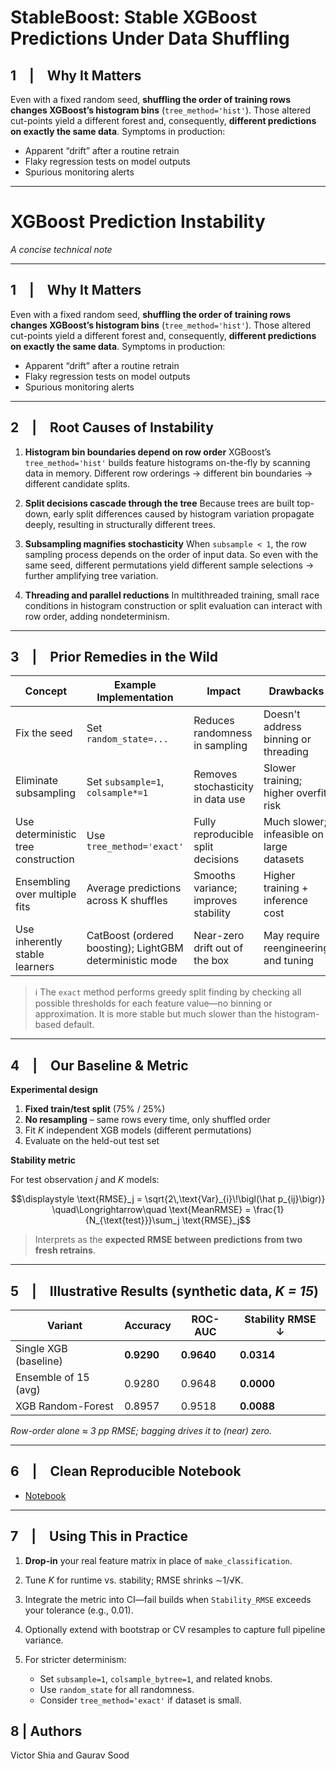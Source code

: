 # StableBoost: Stable XGBoost Predictions Under Data Shuffling

## 1 | Why It Matters

Even with a fixed random seed, **shuffling the order of training rows changes XGBoost’s histogram bins** (`tree_method='hist'`).
Those altered cut-points yield a different forest and, consequently, **different predictions on exactly the same data**.
Symptoms in production:

* Apparent “drift” after a routine retrain
* Flaky regression tests on model outputs
* Spurious monitoring alerts

---

# XGBoost Prediction Instability

*A concise technical note*

---

## 1 | Why It Matters

Even with a fixed random seed, **shuffling the order of training rows changes XGBoost’s histogram bins** (`tree_method='hist'`).
Those altered cut-points yield a different forest and, consequently, **different predictions on exactly the same data**.
Symptoms in production:

* Apparent “drift” after a routine retrain
* Flaky regression tests on model outputs
* Spurious monitoring alerts

---

## 2 | Root Causes of Instability

1. **Histogram bin boundaries depend on row order**
   XGBoost’s `tree_method='hist'` builds feature histograms on-the-fly by scanning data in memory. Different row orderings → different bin boundaries → different candidate splits.

2. **Split decisions cascade through the tree**
   Because trees are built top-down, early split differences caused by histogram variation propagate deeply, resulting in structurally different trees.

3. **Subsampling magnifies stochasticity**
   When `subsample < 1`, the row sampling process depends on the order of input data. So even with the same seed, different permutations yield different sample selections → further amplifying tree variation.

4. **Threading and parallel reductions**
   In multithreaded training, small race conditions in histogram construction or split evaluation can interact with row order, adding nondeterminism.

---

## 3 | Prior Remedies in the Wild

| Concept                             | Example Implementation                                   | Impact                               | Drawbacks                                 |
| ----------------------------------- | -------------------------------------------------------- | ------------------------------------ | ----------------------------------------- |
| Fix the seed                        | Set `random_state=...`                                   | Reduces randomness in sampling       | Doesn't address binning or threading      |
| Eliminate subsampling               | Set `subsample=1`, `colsample*=1`                        | Removes stochasticity in data use    | Slower training; higher overfit risk      |
| Use deterministic tree construction | Use `tree_method='exact'`                                | Fully reproducible split decisions   | Much slower; infeasible on large datasets |
| Ensembling over multiple fits       | Average predictions across K shuffles                    | Smooths variance; improves stability | Higher training + inference cost          |
| Use inherently stable learners      | CatBoost (ordered boosting); LightGBM deterministic mode | Near-zero drift out of the box       | May require reengineering and tuning      |

> ℹ️ The `exact` method performs greedy split finding by checking all possible thresholds for each feature value—no binning or approximation. It is more stable but much slower than the histogram-based default.

---

## 4 | Our Baseline & Metric

**Experimental design**

1. **Fixed train/test split** (75% / 25%)
2. **No resampling** – same rows every time, only shuffled order
3. Fit *K* independent XGB models (different permutations)
4. Evaluate on the held-out test set

**Stability metric**

For test observation *j* and *K* models:

$$\displaystyle \text{RMSE}_j
    = \sqrt{2\,\text{Var}_{i}\!\bigl(\hat p_{ij}\bigr)}  
\quad\Longrightarrow\quad
\text{MeanRMSE}
  = \frac{1}{N_{\text{test}}}\sum_j \text{RMSE}_j$$

> Interprets as the **expected RMSE between predictions from two fresh retrains**.

---

## 5 | Illustrative Results (synthetic data, *K = 15*)

| Variant               | Accuracy   | ROC-AUC    | Stability RMSE ↓ |
| --------------------- | ---------- | ---------- | ---------------- |
| Single XGB (baseline) | **0.9290** | **0.9640** | **0.0314**       |
| Ensemble of 15 (avg)  | 0.9280     | 0.9648     | **0.0000**       |
| XGB Random-Forest     | 0.8957     | 0.9518     | **0.0088**       |

*Row-order alone ≈ 3 pp RMSE; bagging drives it to (near) zero.*

---

## 6 | Clean Reproducible Notebook

* [Notebook](https://github.com/finite-sample/stableboost/blob/main/stableboost.ipynb)

---

## 7 | Using This in Practice

1. **Drop-in** your real feature matrix in place of `make_classification`.
2. Tune *K* for runtime vs. stability; RMSE shrinks ∼1/√K.
3. Integrate the metric into CI—fail builds when `Stability_RMSE` exceeds your tolerance (e.g., 0.01).
4. Optionally extend with bootstrap or CV resamples to capture full pipeline variance.
5. For stricter determinism:

   * Set `subsample=1`, `colsample_bytree=1`, and related knobs.
   * Use `random_state` for all randomness.
   * Consider `tree_method='exact'` if dataset is small.

## 8 | Authors

Victor Shia and Gaurav Sood
